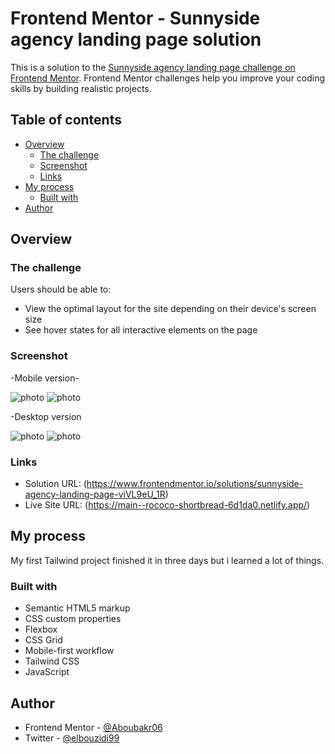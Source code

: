 # Frontend Mentor - Sunnyside agency landing page solution

This is a solution to the [Sunnyside agency landing page challenge on Frontend Mentor](https://www.frontendmentor.io/challenges/sunnyside-agency-landing-page-7yVs3B6ef). Frontend Mentor challenges help you improve your coding skills by building realistic projects.

## Table of contents

- [Overview](#overview)
  - [The challenge](#the-challenge)
  - [Screenshot](#screenshot)
  - [Links](#links)
- [My process](#my-process)
  - [Built with](#built-with)
- [Author](#author)

## Overview

### The challenge

Users should be able to:

- View the optimal layout for the site depending on their device's screen size
- See hover states for all interactive elements on the page

### Screenshot

-Mobile version-

![photo](./design/mobile-design.jpg)
![photo](./design/mobile-menu.jpg)

 -Desktop version

![photo](./design/desktop-design.jpg)
![photo](./design/active-states.jpg)

### Links

- Solution URL: (https://www.frontendmentor.io/solutions/sunnyside-agency-landing-page-viVL9eU_1R)
- Live Site URL: (https://main--rococo-shortbread-6d1da0.netlify.app/)

## My process

My first Tailwind project finished it in three days but i learned a lot of things.

### Built with

- Semantic HTML5 markup
- CSS custom properties
- Flexbox
- CSS Grid
- Mobile-first workflow
- Tailwind CSS
- JavaScript

## Author

- Frontend Mentor - [@Aboubakr06](https://www.frontendmentor.io/profile/Aboubakr06)
- Twitter - [@elbouzidi99](https://twitter.com/elbouzidi99)

